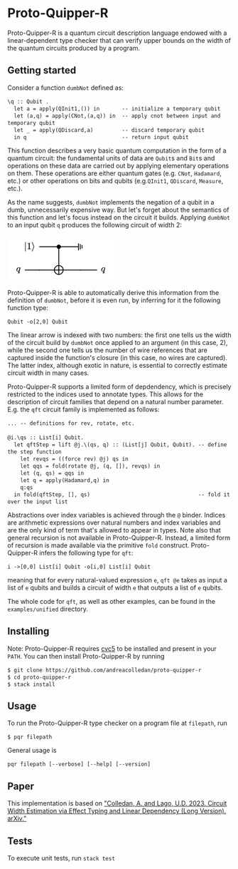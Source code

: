 # Proto-Quipper-R
Proto-Quipper-R is a quantum circuit description language endowed with a linear-dependent type checker that can verify upper bounds on the width of the quantum circuits produced by a program.

## Getting started

Consider a function `dumbNot` defined as:
```
\q :: Qubit .
  let a = apply(QInit1,()) in       -- initialize a temporary qubit
  let (a,q) = apply(CNot,(a,q)) in  -- apply cnot between input and temporary qubit
  let _ = apply(QDiscard,a)         -- discard temporary qubit
  in q                              -- return input qubit
```
This function describes a very basic quantum computation in the form of a quantum circuit: the fundamental units of data are `Qubit`s and `Bit`s and operations on these data are carried out by applying elementary operations on them. These operations are either quantum gates (e.g. `CNot`, `Hadamard`, etc.) or other operations on bits and qubits (e.g.`QInit1`, `QDiscard`, `Measure`, etc.).

As the name suggests, `dumbNot` implements the negation of a qubit in a dumb, unnecessarily expensive way. But let's forget about the semantics of this function and let's focus instead on the circuit it builds. Applying `dumbNot` to an input qubit `q` produces the following circuit of width 2:

![](dumbnot-circuit.png)

Proto-Quipper-R is able to automatically derive this information from the definition of `dumbNot`, before it is even run, by inferring for it the following function type:
```
Qubit -o[2,0] Qubit
```
The linear arrow is indexed with two numbers: the first one tells us the width of the circuit build by `dumbNot` once applied to an argument (in this case, 2), while the second one tells us the number of wire references that are captured inside the function's closure (in this case, no wires are captured). The latter index, although exotic in nature, is essential to correctly estimate circuit width in many cases.

Proto-Quipper-R supports a limited form of depdendency, which is precisely restricted to the indices used to annotate types. This allows for the description of circuit families that depend on a natural number parameter. E.g. the `qft` circuit family is implemented as follows:
```
... -- definitions for rev, rotate, etc.

@i.\qs :: List[i] Qubit.
  let qftStep = lift @j.\(qs, q) :: (List[j] Qubit, Qubit). -- define the step function
    let revqs = ((force rev) @j) qs in
    let qqs = fold(rotate @j, (q, []), revqs) in
    let (q, qs) = qqs in
    let q = apply(Hadamard,q) in
    q:qs
  in fold(qftStep, [], qs)                                  -- fold it over the input list
```
Abstractions over index variables is achieved through the `@` binder. Indices are arithmetic expressions over natural numbers and index variables and are the only kind of term that's allowed to appear in types. Note also that general recursion is not available in Proto-Quipper-R. Instead, a limited form of recursion is made available via the primitive `fold` construct. Proto-Quipper-R infers the following type for `qft`:
```
i ->[0,0] List[i] Qubit -o[i,0] List[i] Qubit
```
meaning that for every natural-valued expression `e`, `qft @e` takes as input a list of `e` qubits and builds a circuit of width `e` that outputs a list of `e` qubits.

The whole code for `qft`, as well as other examples, can be found in the `examples/unified` directory. 

<!-- ## The language

As a language, Proto-Quipper-R is based on the Proto-Quipper family of theoretical programming languages. As such, Proto-Quipper-R is, at its core, a lambda calculus with bespoke constructs to describe and manipulate quantum circuits.

### Basic datatypes
TODO Qubit,bit,linearity,circuits

### Manipulating circuits
TODO apply, box

### Dependent linear functions
TODO linear functions, index quantification

### Recursion
TODO fold -->

## Installing
Note: Proto-Quipper-R requires [cvc5](https://cvc5.github.io) to be installed and present in your `PATH`.
You can then install Proto-Quipper-R by running

```
$ git clone https://github.com/andreacolledan/proto-quipper-r
$ cd proto-quipper-r
$ stack install
```

## Usage
To run the Proto-Quipper-R type checker on a program file at `filepath`, run
```
$ pqr filepath
```
General usage is 
```
pqr filepath [--verbose] [--help] [--version]
```

## Paper
This implementation is based on ["Colledan, A. and Lago, U.D. 2023. Circuit Width Estimation via Effect Typing and Linear Dependency (Long Version). arXiv."](https://doi.org/10.48550/arXiv.2310.19096)

## Tests
To execute unit tests, run `stack test`
